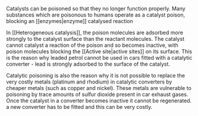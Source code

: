 Catalysts can be poisoned so that they no longer function properly. Many substances which are poisonous to humans operate as a catalyst poison, blocking an [[enzymes|enzyme]] catalysed reaction

In [[Heterogeneous catalysis]], the poison molecules are adsorbed more strongly to the catalyst surface than the reactant molecules. The catalyst cannot catalyst a reaction of the poison and so becomes inactive, with poison molecules blocking the [[Active site|active sites]] on its surface. This is the reason why leaded petrol cannot be used in cars fitted with a catalytic converter - lead is strongly adsorbed to the surface of the catalyst. 

Catalytic poisoning is also the reason why it is not possible to replace the very costly metals (platinum and rhodium) in catalytic converters by cheaper metals (such as copper and nickel). These metals are vulnerable to poisoning by trace amounts of sulfur dioxide present in car exhaust gases. Once the catalyst in a converter becomes inactive it cannot be regenerated. a new converter has to be fitted and this can be very costly. 